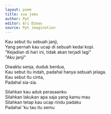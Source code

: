 ```yaml
---
layout: poem
title: sua jemu
author: Ppt
editor: Ari Dimas
source: Ppt imagination
---
```


Kau sebut itu sebuah janji, <br>
Yang pernah kau ucap di sebuah kedai kopi. <br>
"Kejadian di hari ini, tidak akan terjadi lagi" <br>
"Aku janji" <br>

Diwaktu senja, duduk berdua, <br>
Kau sebut itu indah, padahal hanya sebuah jelaga. <br> 
Kau sebut itu cinta, <br>
Padahal sia-sia. <br>

Silahkan kau aduk perasaanku <br>
Silahkan lakukan apa saja yang kamu mau <br>
Silahkan tetap kau ucap rindu padaku <br>
Padahal 'ku tau itu semu <br>
